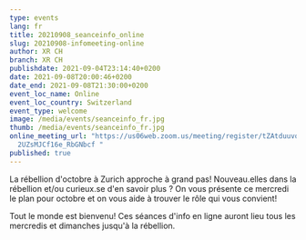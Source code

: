 ```yaml
---
type: events
lang: fr
title: 20210908_seanceinfo_online
slug: 20210908-infomeeting-online
author: XR CH
branch: XR CH
publishdate: 2021-09-04T23:14:40+0200
date: 2021-09-08T20:00:46+0200
date_end: 2021-09-08T21:30:00+0200
event_loc_name: Online
event_loc_country: Switzerland
event_type: welcome
image: /media/events/seanceinfo_fr.jpg
thumb: /media/events/seanceinfo_fr.jpg
online_meeting_url: "https://us06web.zoom.us/meeting/register/tZAtduuvqDgpHNT-r\
  2UZsMJCf16e_RbGNbcf "
published: true
---
```

La rébellion d'octobre à Zurich approche à grand pas! Nouveau.elles dans la rébellion et/ou curieux.se d'en savoir plus ? On vous présente ce mercredi le plan pour octobre et on vous aide à trouver le rôle qui vous convient! 

Tout le monde est bienvenu! Ces séances d'info en ligne auront lieu tous les mercredis et dimanches jusqu'à la rébellion.